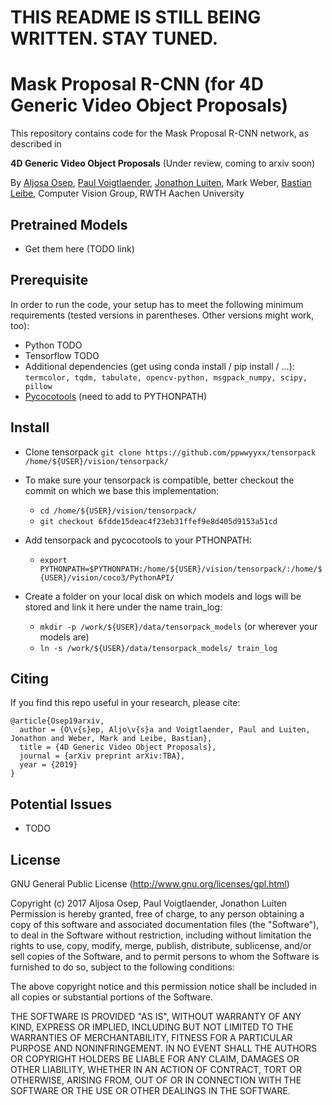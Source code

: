 # THIS README IS STILL BEING WRITTEN. STAY TUNED.
# Mask Proposal R-CNN (for 4D Generic Video Object Proposals)

This repository contains code for the Mask Proposal R-CNN network, as described in

**4D Generic Video Object Proposals** (Under review, coming to arxiv soon)

By [Aljosa Osep](https://www.vision.rwth-aachen.de/person/13/), [Paul Voigtlaender](https://www.vision.rwth-aachen.de/person/197/), [Jonathon Luiten](https://www.vision.rwth-aachen.de/person/216/), Mark Weber, [Bastian Leibe](https://www.vision.rwth-aachen.de/person/1/), Computer Vision Group, RWTH Aachen University

## Pretrained Models
* Get them here (TODO link)

## Prerequisite

In order to run the code, your setup has to meet the following minimum requirements (tested versions in parentheses. Other versions might work, too):
* Python TODO
* Tensorflow TODO
* Additional dependencies (get using conda install / pip install / ...): `termcolor, tqdm, tabulate, opencv-python, msgpack_numpy, scipy, pillow`
* [Pycocotools](https://github.com/cocodataset/cocoapi/tree/master/PythonAPI/pycocotools) (need to add to PYTHONPATH)

## Install
* Clone tensorpack `git clone https://github.com/ppwwyyxx/tensorpack /home/${USER}/vision/tensorpack/`
* To make sure your tensorpack is compatible, better checkout the commit on which we base this implementation:
  * `cd /home/${USER}/vision/tensorpack/`
  * `git checkout 6fdde15deac4f23eb31ffef9e8d405d9153a51cd`
  
* Add tensorpack and pycocotools to your PTHONPATH: 
  * `export PYTHONPATH=$PYTHONPATH:/home/${USER}/vision/tensorpack/:/home/${USER}/vision/coco3/PythonAPI/`
  
* Create a folder on your local disk on which models and logs will be stored and link it here under the name train_log:
  * `mkdir -p /work/${USER}/data/tensorpack_models` (or wherever your models are)
  * `ln -s /work/${USER}/data/tensorpack_models/ train_log`

## Citing

If you find this repo useful in your research, please cite:

    @article{Osep19arxiv,
      author = {O\v{s}ep, Aljo\v{s}a and Voigtlaender, Paul and Luiten, Jonathon and Weber, Mark and Leibe, Bastian},
      title = {4D Generic Video Object Proposals},
      journal = {arXiv preprint arXiv:TBA},
      year = {2019}
    }
    
## Potential Issues
* TODO

## License

GNU General Public License (http://www.gnu.org/licenses/gpl.html)

Copyright (c) 2017 Aljosa Osep, Paul Voigtlaender, Jonathon Luiten
Permission is hereby granted, free of charge, to any person obtaining a copy of this software and associated documentation files (the "Software"), to deal in the Software without restriction, including without limitation the rights to use, copy, modify, merge, publish, distribute, sublicense, and/or sell copies of the Software, and to permit persons to whom the Software is furnished to do so, subject to the following conditions:

The above copyright notice and this permission notice shall be included in all copies or substantial portions of the Software.

THE SOFTWARE IS PROVIDED "AS IS", WITHOUT WARRANTY OF ANY KIND, EXPRESS OR IMPLIED, INCLUDING BUT NOT LIMITED TO THE WARRANTIES OF MERCHANTABILITY, FITNESS FOR A PARTICULAR PURPOSE AND NONINFRINGEMENT. IN NO EVENT SHALL THE AUTHORS OR COPYRIGHT HOLDERS BE LIABLE FOR ANY CLAIM, DAMAGES OR OTHER LIABILITY, WHETHER IN AN ACTION OF CONTRACT, TORT OR OTHERWISE, ARISING FROM, OUT OF OR IN CONNECTION WITH THE SOFTWARE OR THE USE OR OTHER DEALINGS IN THE SOFTWARE.
